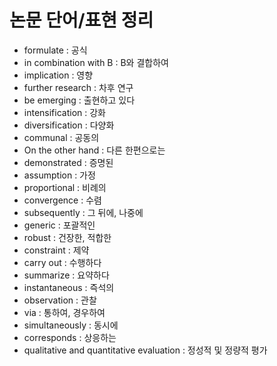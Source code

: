 # 논문 단어/표현 정리
- formulate : 공식
- in combination with B : B와 결합하여
- implication : 영향
- further research : 차후 연구
- be emerging : 출현하고 있다
- intensification : 강화
- diversification : 다양화
- communal : 공동의
- On the other hand : 다른 한편으로는
- demonstrated : 증명된
- assumption : 가정
- proportional : 비례의
- convergence : 수렴
- subsequently : 그 뒤에, 나중에
- generic : 포괄적인
- robust : 건장한, 적합한 
- constraint : 제약
- carry out : 수행하다
- summarize : 요약하다
- instantaneous : 즉석의
- observation : 관찰
- via : 통하여, 경우하여
- simultaneously : 동시에
- corresponds : 상응하는
- qualitative and quantitative evaluation : 정성적 및 정량적 평가
